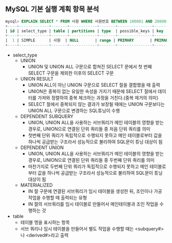 ## MySQL 기본 실행 계획 항목 분석

```SQL
mysql> EXPLAIN SELECT * FROM 사원 WHERE 사원번호 BETWEEN 100001 AND 200000;
+----+-------------+-------+------------+-------+---------------+---------+---------+------+-------+----------+-------------+
| id | select_type | table | partitions | type  | possible_keys | key     | key_len | ref  | rows  | filtered | Extra       |
+----+-------------+-------+------------+-------+---------------+---------+---------+------+-------+----------+-------------+
|  1 | SIMPLE      | 사원  | NULL       | range | PRIMARY       | PRIMARY | 4       | NULL | 20080 |   100.00 | Using where |
+----+-------------+-------+------------+-------+---------------+---------+---------+------+-------+----------+-------------+
```

* select_type
  * UNION
    * UNION 및 UNION ALL 구문으로 합쳐진 SELECT 문에서 첫 번째 SELECT 구문을 제외한 이후의 SELECT 구문
  * UNION RESULT
    * UNION ALL이 아닌 UNION 구문으로 SELECT 절을 결합했을 때 출력
    * UNION은 중복이 없는 유일한 속성을 가지기 때문에 SELECT 절에서 데이터를 가져와 정렬하여 중복 체크하는 과정을 거친다.(중복 제거의 의미)
    * SELECT 절에서 중복되지 않는 결과가 보장될 때에는 UNION 구문보다는 UNION ALL 구문으로 변경하는 SQL튜닝이 수행
  * DEPENDENT SUBQUERY
    * UNION, UNION ALL을 사용하는 서브쿼리가 메인 테이블의 영향을 받는 경우로, UNION으로 연결된 단위 쿼리들 중 처음 단위 쿼리를 의미
    * 첫번째 단위 쿼리가 독립적으로 수행되지 못하고 메인 테이블로부터 값을 하나씩 공급받는 구조라서 성능적으로 불리하여 SQL문이 튜닝 대상이 됨
  * DEPENDENT UNION
    * UNION, UNION ALL을 사용하는 서브쿼리가 메인 테이블의 영향을 받는 경우로, UNION으로 연결된 단위 쿼리들 중 두번째 단위 쿼리를 의미
    * 마찬가지로 두번째 단위 쿼리가 독립적으로 수행되지 못하고 메인 테이블로부터 값을 하나씩 공급받는 구조라서 성능적으로 불리하여 SQL문이 튜닝 대상이 됨
  * MATERIALIZED
    * IN 절 구문에 연결된 서브쿼리가 임시 테이블을 생성한 뒤, 조인이나 가공 작업을 수행할 때 출력되는 유형
    * IN 절의 서브쿼리를 임시 테이블로 만들어서 메인테이블과 조인 작업을 수행하는 것
* table
  * 테이블 명을 표시하는 항목
  * 서브 쿼리나 임시 테이블을 만들어서 별도 작업을 수행할 때는 <subquery#>나 <derived#>라고 출력